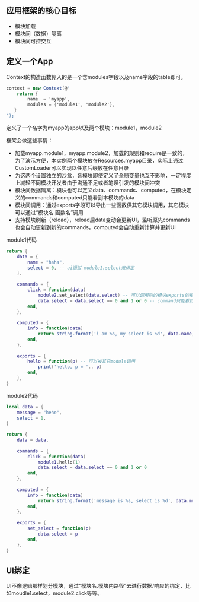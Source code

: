 ## 应用框架的核心目标

* 模块加载
* 模块间（数据）隔离
* 模块间可控交互


## 定义一个App

Context的构造函数传入的是一个含modules字段以及name字段的table即可。

~~~csharp
context = new Context(@"
    return {
        name  = 'myapp', 
        modules = {'module1', 'module2'}, 
   }
");
~~~

定义了一个名字为myapp的app以及两个模块：module1，module2

框架会做这些事情：

* 加载myapp.module1，myapp.module2，加载的规则和require是一致的，为了演示方便，本实例两个模块放在Resources.myapp目录，实际上通过CustomLoader可以实现以任意后缀放在任意目录
* 为这两个设置独立的沙盒，各模块即使定义了全局变量也互不影响，一定程度上减轻不同模块开发者由于沟通不足或者笔误引发的模块间冲突
* 模块间数据隔离：模块也可以定义data、commands、computed，在模块定义的commands和computed只能看到本模块的data
* 模块间调用：通过exports字段可以导出一些函数供其它模块调用，其它模块可以通过“模块名.函数名”调用
* 支持模块刷新（reload），reload后data变动会更新UI，监听原先commands也会自动更新到新的commands，computed会自动重新计算并更新UI

module1代码

~~~lua
return {
    data = {
        name = "haha", 
        select = 0, -- ui通过 module1.select来绑定
    },
    
    commands = {
        click = function(data)
            module2.set_select(data.select) -- 可以调用别的模块exports的接口
            data.select = data.select == 0 and 1 or 0 -- command只能看到/修改自己的数据
        end,
    },
    
    computed = {
        info = function(data)
            return string.format('i am %s, my select is %d', data.name, data.select)
        end,
    },
    
    exports = {
        hello = function(p) -- 可以被其它module调用
            print('hello, p = '.. p)
        end,
    },
}
~~~

module2代码

~~~lua
local data = {
    message = "hehe",
    select = 1,
}
    
return {
    data = data,
    
    commands = {
        click = function(data)
            module1.hello(1)
            data.select = data.select == 0 and 1 or 0
        end,
    },
    
    computed = {
        info = function(data)
            return string.format('message is %s, select is %d', data.message, data.select)
        end,
    },
    
    exports = {
        set_select = function(p)
            data.select = p
        end,
    },
}
~~~

## UI绑定

UI不像逻辑那样划分模块，通过“模块名.模块内路径”去进行数据/响应的绑定，比如moudle1.select，module2.click等等。



